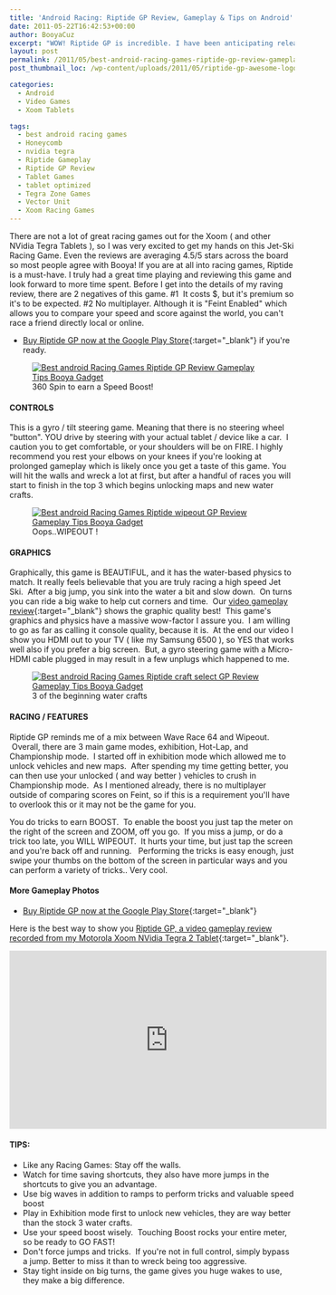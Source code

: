 ```yaml
---
title: 'Android Racing: Riptide GP Review, Gameplay & Tips on Android'
date: 2011-05-22T16:42:53+00:00
author: BooyaCuz
excerpt: "WOW! Riptide GP is incredible. I have been anticipating release of this game for a long time on NVidia Tegra Zone, and I am not disappointed. You won't be either if you're looking for an Android racer."
layout: post
permalink: /2011/05/best-android-racing-games-riptide-gp-review-gameplay-tips-xoom.html
post_thumbnail_loc: /wp-content/uploads/2011/05/riptide-gp-awesome-logo-intro-review-booya-thumb.jpg

categories:
  - Android
  - Video Games
  - Xoom Tablets

tags:
  - best android racing games
  - Honeycomb
  - nvidia tegra
  - Riptide Gameplay
  - Riptide GP Review
  - Tablet Games
  - tablet optimized
  - Tegra Zone Games
  - Vector Unit
  - Xoom Racing Games
---
```

 There are not a lot of great racing games out for the Xoom ( and other NVidia Tegra Tablets ), so I was very excited to get my hands on this Jet-Ski Racing Game. Even the reviews are averaging 4.5/5 stars across the board so most people agree with Booya! If you are at all into racing games, Riptide is a must-have. I truly had a great time playing and reviewing this game and look forward to more time spent. Before I get into the details of my raving review, there are 2 negatives of this game. #1  It costs $, but it's premium so it's to be expected. #2 No multiplayer. Although it is "Feint Enabled" which allows you to compare your speed and score against the world, you can't race a friend directly local or online.
 
 * [Buy Riptide GP now at the Google Play Store](https://play.google.com/store/apps/details?id=com.vectorunit.blue&feature=top-paid){:target="_blank"} if you're ready.
<figure>
	<a href="{{ site.cdn-url }}/wp-content/uploads/2011/05/1-riptide-360-spin-review-boost-booya.jpg">
    <img src="{{ site.cdn-url }}/wp-content/uploads/2011/05/1-riptide-360-spin-review-boost-booya-640.jpg" 
         alt="Best android Racing Games Riptide GP Review Gameplay Tips Booya Gadget" title="android Racing Games Riptide"></a>
	<figcaption>360 Spin to earn a Speed Boost!</figcaption>
</figure>

#### CONTROLS
This is a gyro / tilt steering game. Meaning that there is no steering wheel "button". YOU drive by steering with your actual tablet / device like a car.  I caution you to get comfortable, or your shoulders will be on FIRE. I highly recommend you rest your elbows on your knees if you're looking at prolonged gameplay which is likely once you get a taste of this game. You will hit the walls and wreck a lot at first, but after a handful of races you will start to finish in the top 3 which begins unlocking maps and new water crafts.
<figure>
	<a href="{{ site.cdn-url }}/wp-content/uploads/2011/05/2-riptide-gp-review-android-wipeout-booya.jpg">
    <img src="{{ site.cdn-url }}/wp-content/uploads/2011/05/2-riptide-gp-review-android-wipeout-booya-640.jpg" 
         alt="Best android Racing Games Riptide wipeout GP Review Gameplay Tips Booya Gadget" title="wipeout"></a>
	<figcaption>Oops..WIPEOUT !</figcaption>
</figure>

#### GRAPHICS  
Graphically, this game is BEAUTIFUL, and it has the water-based physics to match. It really feels believable that you are truly racing a high speed Jet Ski.  After a big jump, you sink into the water a bit and slow down.  On turns you can ride a big wake to help cut corners and time.  Our [video gameplay review](https://www.youtube.com/watch?v=81lbORqDrqY){:target="_blank"} shows the graphic quality best!  This game's graphics and physics have a massive wow-factor I assure you.  I am willing to go as far as calling it console quality, because it is.  At the end our video I show you HDMI out to your TV ( like my Samsung 6500 ), so YES that works well also if you prefer a big screen.  But, a gyro steering game with a Micro-HDMI cable plugged in may result in a few unplugs which happened to me.
<figure>
	<a href="{{ site.cdn-url }}/wp-content/uploads/2011/05/3-riptide-android-racing-craft-selector-booya-gadget.jpg">
    <img src="{{ site.cdn-url }}/wp-content/uploads/2011/05/3-riptide-android-racing-craft-selector-booya-gadget-640.jpg" 
         alt="Best android Racing Games Riptide craft select GP Review Gameplay Tips Booya Gadget" title="race craft selector"></a>
	<figcaption>3 of the beginning water crafts</figcaption>
</figure>

#### RACING / FEATURES

Riptide GP reminds me of a mix between Wave Race 64 and Wipeout.  Overall, there are 3 main game modes, exhibition, Hot-Lap, and Championship mode.  I started off in exhibition mode which allowed me to unlock vehicles and new maps.  After spending my time getting better, you can then use your unlocked ( and way better ) vehicles to crush in Championship mode.  As I mentioned already, there is no multiplayer outside of comparing scores on Feint, so if this is a requirement you'll have to overlook this or it may not be the game for you.

You do tricks to earn BOOST.  To enable the boost you just tap the meter on the right of the screen and ZOOM, off you go.  If you miss a jump, or do a trick too late, you WILL WIPEOUT.  It hurts your time, but just tap the screen and you're back off and running.   Performing the tricks is easy enough, just swipe your thumbs on the bottom of the screen in particular ways and you can perform a variety of tricks.. Very cool.

#### More Gameplay Photos

* [Buy Riptide GP now at the Google Play Store](https://play.google.com/store/apps/details?id=com.vectorunit.blue&feature=top-paid){:target="_blank"}

Here is the best way to show you [Riptide GP, a video gameplay review recorded from my Motorola Xoom NVidia Tegra 2 Tablet](https://www.youtube.com/watch?v=81lbORqDrqY){:target="_blank"}.
<iframe width="560" height="315" src="https://www.youtube.com/embed/81lbORqDrqY" frameborder="0" allowfullscreen></iframe>

#### TIPS:

  * Like any Racing Games: Stay off the walls.
  * Watch for time saving shortcuts, they also have more jumps in the shortcuts to give you an advantage.
  * Use big waves in addition to ramps to perform tricks and valuable speed boost
  * Play in Exhibition mode first to unlock new vehicles, they are way better than the stock 3 water crafts.
  * Use your speed boost wisely.  Touching Boost rocks your entire meter, so be ready to GO FAST!
  * Don't force jumps and tricks.  If you're not in full control, simply bypass a jump. Better to miss it than to wreck being too aggressive.
  * Stay tight inside on big turns, the game gives you huge wakes to use, they make a big difference.
